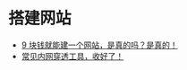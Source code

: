 # 搭建网站

- [9 块钱就能建一个网站，是真的吗？是真的！](https://mp.weixin.qq.com/s/3qz9pR_CBOSNxM-NW3eevQ)
- [常见内网穿透工具，收好了！](https://mp.weixin.qq.com/s/VWf_-oRBBafT2tmUEZhBNA)